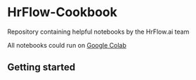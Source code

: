 # HrFlow-Cookbook
Repository containing helpful notebooks by the HrFlow.ai team

All notebooks could run on [Google Colab](https://colab.research.google.com/)

## Getting started
